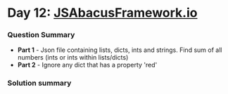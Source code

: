 # Day 12: [JSAbacusFramework.io](https://adventofcode.com/2015/day/12)

### Question Summary
- **Part 1** - Json file containing lists, dicts, ints and strings. Find sum of all numbers (ints or ints within lists/dicts)
- **Part 2** - Ignore any dict that has a property 'red'

### Solution summary 


